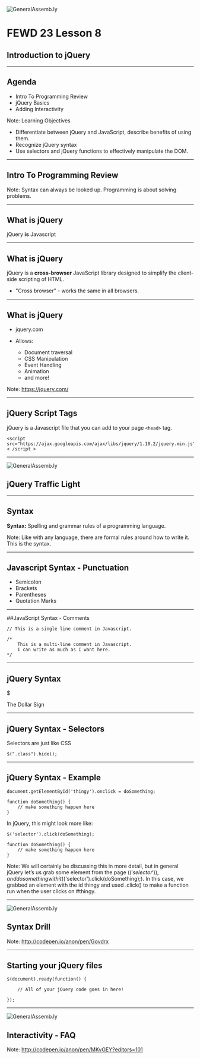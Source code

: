 ![GeneralAssemb.ly](../../img/icons/FEWD_Logo.png)

# FEWD 23 Lesson 8

## Introduction to jQuery

---

## Agenda

*	Intro To Programming Review
*	jQuery Basics
*	Adding Interactivity

Note:
Learning Objectives
- Differentiate between jQuery and JavaScript, describe benefits of using them.
- Recognize jQuery syntax
- Use selectors and jQuery functions to effectively manipulate the DOM.

---

## Intro To Programming Review

Note:
Syntax can always be looked up.  Programming is about solving problems.

---

## What is jQuery

jQuery __is__ Javascript

---

## What is jQuery

jQuery is a __cross-browser__ JavaScript library designed to simplify the client-side scripting of HTML.

*  "Cross browser" - works the same in all browsers. 

---

## What is jQuery

*	jquery.com

*	Allows:
	*	Document traversal
	*	CSS Manipulation
	*	Event Handling
	*	Animation
	*	and more!

Note:
https://jquery.com/

---

## jQuery Script Tags

jQuery is a Javascript file that you can add to your page `<head>` tag.

```
<script src="https://ajax.googleapis.com/ajax/libs/jquery/1.10.2/jquery.min.js"> < /script >
```

---

![GeneralAssemb.ly](../../img/icons/code_along.png)

## jQuery Traffic Light

---

## Syntax

__Syntax:__ Spelling and grammar rules of a programming language. 


Note:
Like with any language, there are formal rules around how to write it. This is the syntax.

---

## Javascript Syntax - Punctuation

*	Semicolon
*	Brackets
*	Parentheses
*	Quotation Marks

---

##JavaScript Syntax - Comments

```
// This is a single line comment in Javascript.

/* 
	This is a multi-line comment in Javascript.
	I can write as much as I want here.
*/
```

---

## jQuery Syntax

$

The Dollar Sign

---

## jQuery Syntax - Selectors

Selectors are just like CSS

	$(".class").hide();

---

## jQuery Syntax - Example

```
document.getElementById('thingy').onclick = doSomething;

function doSomething() {
	// make something happen here
}
```

In jQuery, this might look more like:

```
$('selector').click(doSomething);

function doSomething() {
	// make something happen here
}
```	
   	
Note: 
We will certainly be discussing this in more detail, but in general jQuery let’s us grab some element from the page ($('selector')), and do something with it ($('selector').click(doSomething);). In this case, we grabbed an element with the id thingy and used .click() to make a function run when the user clicks on #thingy.

---

![GeneralAssemb.ly](../../img/icons/exercise_icon_md.png)
## Syntax Drill  

Note:
http://codepen.io/anon/pen/Govdrx

---

## Starting your jQuery files

```
$(document).ready(function() {

	// All of your jQuery code goes in here!

});
```

---

![GeneralAssemb.ly](../../img/icons/code_along.png)
## Interactivity - FAQ

Note:
http://codepen.io/anon/pen/MKvGEY?editors=101
